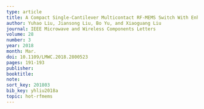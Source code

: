 ```yaml
---
type: article
title: A Compact Single-Cantilever Multicontact RF-MEMS Switch With Enhanced Reliability
author: Yuhao Liu, Jiansong Liu, Bo Yu, and Xiaoguang Liu
journal: IEEE Microwave and Wireless Components Letters
volume: 28
number: 3
year: 2018
month: Mar.
doi: 10.1109/LMWC.2018.2800523
pages: 191-193
publisher:
booktitle:
note:
sort_key: 201803
bib_key: yhliu2018a
topic: hot-rfmems
---
```

